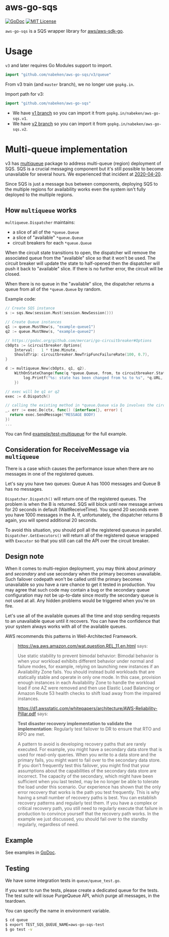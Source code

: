 # aws-go-sqs

[![GoDoc](http://img.shields.io/badge/godoc-reference-blue.svg)](http://godoc.org/github.com/nabeken/aws-go-sqs/queue)
[![MIT License](http://img.shields.io/badge/license-MIT-blue.svg)](LICENSE)

`aws-go-sqs` is a SQS wrapper library for [aws/aws-sdk-go](https://github.com/aws/aws-sdk-go).

# Usage

`v3` and later requires Go Modules support to import.
```go
import "github.com/nabeken/aws-go-sqs/v3/queue"
```

From v3 train (and `master` branch), we no longer use `gopkg.in`.

Import path for v3:
```go
import "github.com/nabeken/aws-go-sqs"
```

- We have [v1 branch](https://github.com/nabeken/aws-go-sqs/tree/v1) so you can import it from `gopkg.in/nabeken/aws-go-sqs.v1`.
- We have [v2 branch](https://github.com/nabeken/aws-go-sqs/tree/v2) so you can import it from `gopkg.in/nabeken/aws-go-sqs.v2`.

# Multi-queue implementation

v3 has [multiqueue](multiqueue/) package to address multi-queue (region) deployment of SQS. SQS is a crucial messaging component but it's still possible to become unavailable for several hours. We experienced that incident at [2020-04-20](https://status.aws.amazon.com/rss/sqs-ap-northeast-1.rss).

Since SQS is just a message bus between components, deploying SQS to the multiple regions for availability works even the system isn't fully deployed to the multiple regions.

## How `multiqueue` works

`multiqueue.Dispatcher` maintains:
- a slice of all of the `*queue.Queue`
- a slice of "available" `*queue.Queue`
- circuit breakers for each `*queue.Queue`

When the circuit state transitions to open, the dispatcher will remove the associated queue from the "available" slice so that it won't be used. The circuit breaker will update the state to half-opened then the dispatcher will push it back to "available" slice. If there is no further error, the circuit will be closed.

When there is no queue in the "available" slice, the dispatcher returns a queue from all of the `*queue.Queue` by random.

Example code:
```go
// Create SQS instance
s := sqs.New(session.Must(session.NewSession()))

// Create Queue instances
q1 := queue.MustNew(s, "example-queue1")
q2 := queue.MustNew(s, "example-queue2")

// https://godoc.org/github.com/mercari/go-circuitbreaker#Options
cbOpts := &circuitbreaker.Options{
    Interval:   1 * time.Minute,
    ShouldTrip: circuitbreaker.NewTripFuncFailureRate(100, 0.7),
}

d := multiqueue.New(cbOpts, q1, q2).
    WithOnStateChange(func(q *queue.Queue, from, to circuitbreaker.State) {
        log.Printf("%s: state has been changed from %s to %s", *q.URL, from, to)
    })

// exec will be q1 or q2
exec := d.Dispatch()

// calling the existing method in *queue.Queue via Do involves the circuit breaker
_, err := exec.Do(ctx, func() (interface{}, error) {
  return exec.SendMessage("MESSAGE BODY)
})
...
```

You can find [example/test-multiqueue](example/test-multiqueue) for the full example.

## Consideration for ReceiveMessage via `multiqueue`

There is a case which causes the performance issue when there are no messages in one of the registered queues.

Let's say you have two queues: Queue A has 1000 messages and Queue B has no messages.

`Dispatcher.Dispatch()` will return one of the registered queues. The problem is when the B is returned. SQS will block until new message arrives for 20 seconds in default (WaitReceiveTime). You spend 20 seconds even you have 1000 messages in the A. If, unfortunately, the dispatcher returns B again, you will spend additional 20 seconds.

To avoid this situation, you should poll all the registered queueus in parallel. `Dispatcher.GetExecutors()` will return all of the registered queue wrapped with `Executor` so that you still can call the API over the circuit breaker.

## Design note

When it comes to multi-region deployment, you may think about *primary* and *secondary* and use secondary when the primary becomes unavailable. Such failover codepath won't be called until the primary becomes unavailable so you have a rare chance to get it tested in production. You may agree that such code may contain a bug or the secondary queue configuration may not be up-to-date since mostly the secondary queue is not used at all. Any hidden problems would be triggered when you're on fire.

Let's use all of the available queues all the time and stop sending requests to an unavailable queue until it recovers. You can have the confidence that your system always works with all of the available queues.

AWS recommends this patterns in Well-Architected Framework.
> https://wa.aws.amazon.com/wat.question.REL_11.en.html says:
>
> Use static stability to prevent bimodal behavior: Bimodal behavior is when your workload exhibits different behavior under normal and failure modes, for example, relying on launching new instances if an Availability Zone fails. You should instead build workloads that are statically stable and operate in only one mode. In this case, provision enough instances in each Availability Zone to handle the workload load if one AZ were removed and then use Elastic Load Balancing or Amazon Route 53 health checks to shift load away from the impaired instances.
>
> https://d1.awsstatic.com/whitepapers/architecture/AWS-Reliability-Pillar.pdf says:
>
> **Test disaster recovery implementation to validate the implementation**: Regularly test failover to DR to
ensure that RTO and RPO are met.
>
> A pattern to avoid is developing recovery paths that are rarely executed. For example, you might have a secondary data store that is used for read-only queries.
> When you write to a data store and the primary fails, you might want to fail over to the secondary data store.
> If you don’t frequently test this failover, you might find that your assumptions about the capabilities of the secondary data store are incorrect.
> The capacity of the secondary, which might have been sufficient when you last tested, may be no longer be able to tolerate the load under this scenario.
> Our experience has shown that the only error recovery that works is the path you test frequently. This is why having a small number of recovery paths is best.
> You can establish recovery patterns and regularly test them. If you have a complex or critical recovery path, you still need to regularly execute that failure in production to convince yourself that the recovery path works.
> In the example we just discussed, you should fail over to the standby regularly, regardless of need.

## Example

See examples in [GoDoc](http://godoc.org/github.com/nabeken/aws-go-sqs/queue#pkg-examples).

## Testing

We have some integration tests in `queue/queue_test.go`.

If you want to run the tests, please create a dedicated queue for the tests. The test suite will issue PurgeQueue API, which purge all messages, in the teardown.

You can specify the name in environment variable.

```sh
$ cd queue
$ export TEST_SQS_QUEUE_NAME=aws-go-sqs-test
$ go test -v
```
